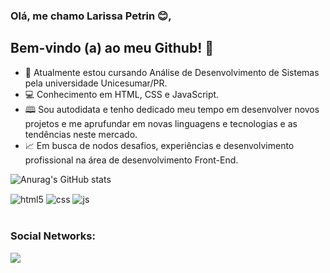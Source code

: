 ###  Olá, me chamo Larissa Petrin 😊,

## Bem-vindo (a) ao meu Github! 🫶 

- 📌 Atualmente estou cursando Análise de  Desenvolvimento de Sistemas pela universidade Unicesumar/PR.
- 💻 Conhecimento em  HTML, CSS e JavaScript.
- 🕮 Sou autodidata  e tenho dedicado  meu tempo em desenvolver novos projetos e me aprufundar em novas linguagens e tecnologias e as tendências neste mercado.
- 📈 Em busca de nodos desafios, experiências e desenvolvimento profissional na área de desenvolvimento Front-End.

![Anurag's GitHub stats](https://github-readme-stats.vercel.app/api?username=larissapetrin&show_icons=true&theme=transparent)

<div style="display: inline_block">
  <img align="center" alt="html5" src="https://img.shields.io/badge/HTML5-E34F26?style=for-the-badge&logo=html5&logoColor=white" />
  <img align="center" alt="css" src="https://img.shields.io/badge/CSS3-1572B6?style=for-the-badge&logo=css3&logoColor=white" />
  <img align="center" alt="js" src="https://img.shields.io/badge/JavaScript-F7DF1E?style=for-the-badge&logo=javascript&logoColor=black" />
 </div><br>

  
### Social Networks:

<div>
  <a href="https://www.linkedin.com/in/larissa-petrin-5b72a4113/" target="_blank"><img src="https://img.shields.io/badge/-LinkedIn-%230077B5?style=for-the-badge&logo=linkedin&logoColor=white" target="_blank"></a>   
</div>
